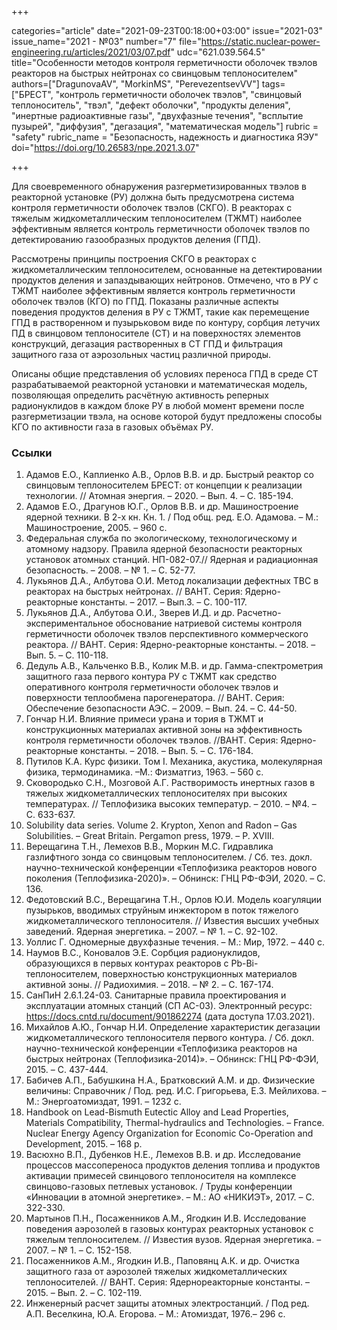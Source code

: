 +++

categories="article"
date="2021-09-23T00:18:00+03:00"
issue="2021-03"
issue_name="2021 - №03"
number="7"
file="https://static.nuclear-power-engineering.ru/articles/2021/03/07.pdf"
udc="621.039.564.5"
title="Особенности методов контроля герметичности оболочек твэлов реакторов на быстрых нейтронах со свинцовым теплоносителем"
authors=["DragunovaAV", "MorkinMS", "PerevezentsevVV"]
tags=["БРЕСТ", "контроль герметичности оболочек твэлов", "свинцовый теплоноситель", "твэл", "дефект оболочки", "продукты деления", "инертные радиоактивные газы", "двухфазные течения", "всплытие пузырей", "диффузия", "дегазация", "математическая модель"]
rubric = "safety"
rubric_name = "Безопасность, надежность и диагностика ЯЭУ"
doi="https://doi.org/10.26583/npe.2021.3.07"

+++

Для своевременного обнаружения разгерметизированных твэлов в реакторной установке (РУ) должна быть предусмотрена система контроля герметичности оболочек твэлов (СКГО). В реакторах с тяжелым жидкометаллическим теплоносителем (ТЖМТ) наиболее эффективным является контроль герметичности оболочек твэлов по детектированию газообразных продуктов деления (ГПД).

Рассмотрены принципы построения СКГО в реакторах с жидкометаллическим теплоносителем, основанные на детектировании продуктов деления и запаздывающих нейтронов. Отмечено, что в РУ с ТЖМТ наиболее эффективным является контроль герметичности оболочек твэлов (КГО) по ГПД. Показаны различные аспекты поведения продуктов деления в РУ с ТЖМТ, такие как перемещение ГПД в растворенном и пузырьковом виде по контуру, сорбция летучих ПД в свинцовом теплоносителе (СТ) и на поверхностях элементов конструкций, дегазация растворенных в СТ ГПД и фильтрация защитного газа от аэрозольных частиц различной природы.

Описаны общие представления об условиях переноса ГПД в среде СТ разрабатываемой реакторной установки и математическая модель, позволяющая определить расчётную активность реперных радионуклидов в каждом блоке РУ в любой момент времени после разгерметизации твэла, на основе которой будут предложены способы КГО по активности газа в газовых объёмах РУ.

### Ссылки

1. Адамов Е.О., Каплиенко А.В., Орлов В.В. и др. Быстрый реактор со свинцовым теплоносителем БРЕСТ: от концепции к реализации технологии. // Атомная энергия. – 2020. – Вып. 4. – С. 185-194.
2. Адамов Е.О., Драгунов Ю.Г., Орлов В.В. и др. Машиностроение ядерной техники. В 2-х кн. Кн. 1. / Под общ. ред. Е.О. Адамова. – М.: Машиностроение, 2005. – 960 с.
3. Федеральная служба по экологическому, технологическому и атомному надзору. Правила ядерной безопасности реакторных установок атомных станций. НП-082-07.// Ядерная и радиационная безопасность. – 2008. – № 1. – С. 52-77.
4. Лукьянов Д.А., Албутова О.И. Метод локализации дефектных ТВС в реакторах на быстрых нейтронах. // ВАНТ. Серия: Ядерно-реакторные константы. – 2017. – Вып.3. – С. 100-117.
5. Лукьянов Д.А., Албутова О.И., Зверев И.Д. и др. Расчетно-экспериментальное обоснование натриевой системы контроля герметичности оболочек твэлов перспективного коммерческого реактора. // ВАНТ. Серия: Ядерно-реакторные константы. – 2018. – Вып. 5. – С. 110-118.
6. Дедуль А.В., Кальченко В.В., Колик М.В. и др. Гамма-спектрометрия защитного газа первого контура РУ с ТЖМТ как средство оперативного контроля герметичности оболочек твэлов и поверхности теплообмена парогенератора. // ВАНТ. Серия: Обеспечение безопасности АЭС. – 2009. – Вып. 24. – С. 44-50.
7. Гончар Н.И. Влияние примеси урана и тория в ТЖМТ и конструкционных материалах активной зоны на эффективность контроля герметичности оболочек твэлов. //ВАНТ. Серия: Ядерно-реакторные константы. – 2018. – Вып. 5. – С. 176-184.
8. Путилов К.А. Курс физики. Том I. Механика, акустика, молекулярная физика, термодинамика. –М.: Физматгиз, 1963. – 560 с.
9. Сковородько С.Н., Мозговой А.Г. Растворимость инертных газов в тяжелых жидкометаллических теплоносителях при высоких температурах. // Теплофизика высоких температур. – 2010. – №4. – С. 633-637.
10. Solubility data series. Volume 2. Krypton, Xenon and Radon – Gas Solubilities. – Great Britain. Pergamon press, 1979. – P. XVIII.
11. Верещагина Т.Н., Лемехов В.В., Моркин М.С. Гидравлика газлифтного зонда со свинцовым теплоносителем. / Сб. тез. докл. научно-технической конференции «Теплофизика реакторов нового поколения (Теплофизика-2020)». – Обнинск: ГНЦ РФ-ФЭИ, 2020. – С. 136.
12. Федотовский В.С., Верещагина Т.Н., Орлов Ю.И. Модель коагуляции пузырьков, вводимых струйным инжектором в поток тяжелого жидкометаллического теплоносителя. // Известия высших учебных заведений. Ядерная энергетика. – 2007. – № 1. – С. 92-102.
13. Уоллис Г. Одномерные двухфазные течения. – М.: Мир, 1972. – 440 с.
14. Наумов В.С., Коновалов Э.Е. Сорбция радионуклидов, образующихся в первых контурах реакторов с Pb-Bi-теплоносителем, поверхностью конструкционных материалов активной зоны. // Радиохимия. – 2018. – № 2. – С. 167-174.
15. СанПиН 2.6.1.24-03. Санитарные правила проектирования и эксплуатации атомных станций (СП АС-03). Электронный ресурс: https://docs.cntd.ru/document/901862274 (дата доступа 17.03.2021).
16. Михайлов А.Ю., Гончар Н.И. Определение характеристик дегазации жидкометаллического теплоносителя первого контура. / Сб. докл. научно-технической конференции «Теплофизика реакторов на быстрых нейтронах (Теплофизика-2014)». – Обнинск: ГНЦ РФ-ФЭИ, 2015. – С. 437-444.
17. Бабичев А.П., Бабушкина Н.А., Братковский А.М. и др. Физические величины: Справочник / Под. ред. И.С. Григорьева, Е.З. Мейлихова. – М.: Энергоатомиздат, 1991. – 1232 с.
18. Handbook on Lead-Bismuth Eutectic Alloy and Lead Properties, Materials Compatibility, Thermal-hydraulics and Technologies. – France. Nuclear Energy Agency Organization for Economic Co-Operation and Development, 2015. – 168 p.
19. Васюхно В.П., Дубенков Н.Е., Лемехов В.В. и др. Исследование процессов массопереноса продуктов деления топлива и продуктов активации примесей свинцового теплоносителя на комплексе свинцово-газовых петлевых установок. / Труды конференции «Инновации в атомной энергетике». – М.: АО «НИКИЭТ», 2017. – С. 322-330.
20. Мартынов П.Н., Посаженников А.М., Ягодкин И.В. Исследование поведения аэрозолей в газовых контурах реакторных установок с тяжелым теплоносителем. // Известия вузов. Ядерная энергетика. – 2007. – № 1. – С. 152-158.
21. Посаженников А.М., Ягодкин И.В., Паповянц А.К. и др. Очистка защитного газа от аэрозолей тяжелых жидкометаллических теплоносителей. // ВАНТ. Серия: Ядернореакторные константы. – 2015. – Вып. 2. – С. 102-119.
22. Инженерный расчет защиты атомных электростанций. / Под ред. А.П. Веселкина, Ю.А. Егорова. – М.: Атомиздат, 1976.– 296 с.